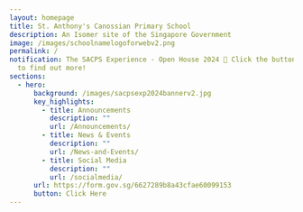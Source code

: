 ```yaml
---
layout: homepage
title: St. Anthony's Canossian Primary School
description: An Isomer site of the Singapore Government
image: /images/schoolnamelogoforwebv2.png
permalink: /
notification: The SACPS Experience - Open House 2024 🏫 Click the button below
  to find out more!
sections:
  - hero:
      background: /images/sacpsexp2024bannerv2.jpg
      key_highlights:
        - title: Announcements
          description: ""
          url: /Announcements/
        - title: News & Events
          description: ""
          url: /News-and-Events/
        - title: Social Media
          description: ""
          url: /socialmedia/
      url: https://form.gov.sg/6627289b8a43cfae60099153
      button: Click Here
---
```

